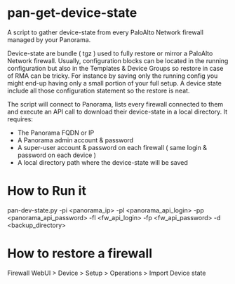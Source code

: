 # pan-get-device-state
A script to gather device-state from every PaloAlto Network firewall managed by your Panorama. 

Device-state are bundle ( tgz ) used to fully restore or mirror a PaloAlto Network firewall. Usually, configuration blocks can be located in the running configuration but also in the Templates & Device Groups so restore in case  of RMA can be tricky. For instance by saving only the running config you might end-up having only a small portion of your full setup. A device state include all those configuration statement so the restore is neat.

The script will connect to Panorama, lists every firewall connected to them and execute an API call to download their device-state in a local directory. It requires:
- The Panorama FQDN or IP
- A Panorama admin account & password
- A super-user account & password on each firewall ( same login & password on each device )
- A local directory path where the device-state will be saved

# How to Run it
pan-dev-state.py -pi <panorama_ip> -pl <panorama_api_login> -pp <panorama_api_password> -fl <fw_api_login> -fp <fw_api_password> -d <backup_directory>

# How to restore a firewall
Firewall WebUI > Device > Setup > Operations > Import Device state


